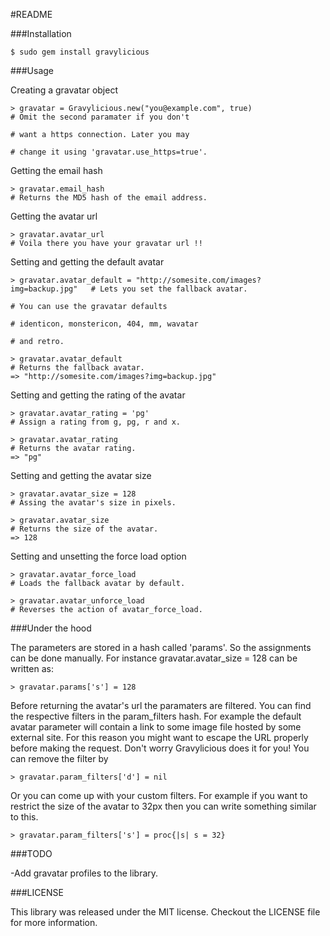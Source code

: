 #README

###Installation

    $ sudo gem install gravylicious

###Usage

Creating a gravatar object

    > gravatar = Gravylicious.new("you@example.com", true)                    # Omit the second paramater if you don't 
                                                                              # want a https connection. Later you may
                                                                              # change it using 'gravatar.use_https=true'.

Getting the email hash

    > gravatar.email_hash                                                     # Returns the MD5 hash of the email address.

Getting the avatar url

    > gravatar.avatar_url                                                     # Voila there you have your gravatar url !!

Setting and getting the default avatar

    > gravatar.avatar_default = "http://somesite.com/images?img=backup.jpg"   # Lets you set the fallback avatar.
                                                                              # You can use the gravatar defaults
                                                                              # identicon, monstericon, 404, mm, wavatar
                                                                              # and retro.

    > gravatar.avatar_default                                                 # Returns the fallback avatar.
    => "http://somesite.com/images?img=backup.jpg"

Setting and getting the rating of the avatar

    > gravatar.avatar_rating = 'pg'                                           # Assign a rating from g, pg, r and x.
 
    > gravatar.avatar_rating                                                  # Returns the avatar rating.
    => "pg"
 
Setting and getting the avatar size

    > gravatar.avatar_size = 128                                              # Assing the avatar's size in pixels.

    > gravatar.avatar_size                                                    # Returns the size of the avatar.
    => 128

Setting and unsetting the force load option

    > gravatar.avatar_force_load                                              # Loads the fallback avatar by default.

    > gravatar.avatar_unforce_load                                            # Reverses the action of avatar_force_load.

###Under the hood

The parameters are stored in a hash called 'params'. So the assignments can be done manually. 
For instance gravatar.avatar\_size = 128 can be written as:

    > gravatar.params['s'] = 128

  Before returning the avatar's url the paramaters are filtered. You can find the respective filters in
  the param\_filters hash. For example the default avatar parameter will contain a link to some image file 
  hosted by some external site. For this reason you might want to escape the URL properly before making the
  request. Don't worry Gravylicious does it for you! You can remove the filter by

    > gravatar.param_filters['d'] = nil

  Or you can come up with your custom filters. For example if you want to restrict the size of the avatar
  to 32px then you can write something similar to this.

    > gravatar.param_filters['s'] = proc{|s| s = 32}


###TODO

  -Add gravatar profiles to the library.

###LICENSE

  This library was released under the MIT license. Checkout the LICENSE file for more information.
